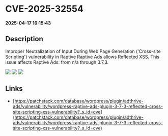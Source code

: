# CVE-2025-32554

**2025-04-17 16:15:43**

## Description
Improper Neutralization of Input During Web Page Generation ('Cross-site Scripting') vulnerability in Raptive Raptive Ads allows Reflected XSS. This issue affects Raptive Ads: from n/a through 3.7.3.

![](https://img.shields.io/static/v1?label=Score&message=7.1&color=red)
![](https://img.shields.io/static/v1?label=Severity&message=HIGH&color=red)
![](https://img.shields.io/static/v1?label=CWE&message=XSS&color=green)

## Links
- [https://patchstack.com/database/wordpress/plugin/adthrive-ads/vulnerability/wordpress-raptive-ads-plugin-3-7-3-reflected-cross-site-scripting-xss-vulnerability?_s_id=cve](https://patchstack.com/database/wordpress/plugin/adthrive-ads/vulnerability/wordpress-raptive-ads-plugin-3-7-3-reflected-cross-site-scripting-xss-vulnerability?_s_id=cve)
